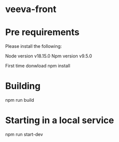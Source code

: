 # veeva-front

# Pre requirements
Please install the following:

Node version v18.15.0
Npm version v9.5.0

First time donwload
npm install

# Building
npm run build

# Starting in a local service
npm run start-dev
